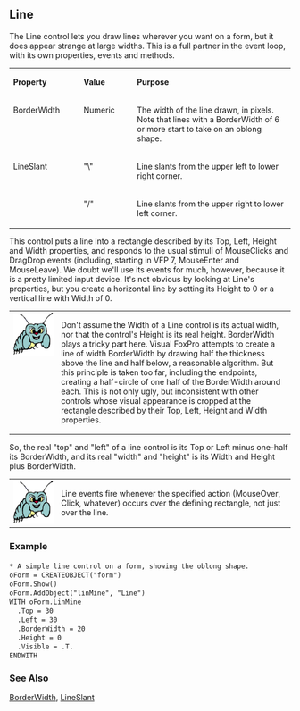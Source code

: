 ## Line

The Line control lets you draw lines wherever you want on a form, but it does appear strange at large widths. This is a full partner in the event loop, with its own properties, events and methods.

<table>
<tr>
  <td width="25%" valign="top">
  <p><b>Property</b></p>
  </td>
  <td width=14% valign=top>
  <p><b>Value</b></p>
  </td>
  <td width=61% valign=top>
  <p><b>Purpose</b></p>
  </td>
 </tr>
<tr>
  <td width="25%" valign="top">
  <p>BorderWidth</p>
  </td>
  <td width=14% valign=top>
  <p>Numeric</p>
  </td>
  <td width=61% valign=top>
  <p>The width of the line drawn, in pixels. Note that lines with a BorderWidth of 6 or more start to take on an oblong shape.</p>
  </td>
 </tr>
<tr>
  <td width=25% rowspan=2 valign=top>
  <p>LineSlant</p>
  </td>
  <td width=14% valign=top>
  <p>&quot;\&quot; </p>
  </td>
  <td width=61% valign=top>
  <p>Line slants from the upper left to lower right corner. </p>
  </td>
 </tr>
<tr>
  <td width=19% valign=top>
  <p>&quot;/&quot;</p>
  </td>
  <td width=81% valign=top>
  <p>Line slants from the upper right to lower left corner.</p>
  </td>
 </tr>
</table>

This control puts a line into a rectangle described by its Top, Left, Height and Width properties, and responds to the usual stimuli of MouseClicks and DragDrop events (including, starting in VFP 7, MouseEnter and MouseLeave). We doubt we'll use its events for much, however, because it is a pretty limited input device. It's not obvious by looking at Line's properties, but you create a horizontal line by setting its Height to 0 or a vertical line with Width of 0.

<table>
<tr>
  <td width="17%" valign="top">
<img width="95" height="77" src="bug.gif">
  </td>
  <td width=83%>
  <p>Don't assume the Width of a Line control is its actual width, nor that the control's Height is its real height. BorderWidth plays a tricky part here. Visual FoxPro attempts to create a line of width BorderWidth by drawing half the thickness above the line and half below, a reasonable algorithm. But this principle is taken too far, including the endpoints, creating a half-circle of one half of the BorderWidth around each. This is not only ugly, but inconsistent with other controls whose visual appearance is cropped at the rectangle described by their Top, Left, Height and Width properties.</p>
  </td>
 </tr>
</table>

So, the real "top" and "left" of a line control is its Top or Left minus one-half its BorderWidth, and its real "width" and "height" is its Width and Height plus BorderWidth.

<table>
<tr>
  <td width="17%" valign="top">
<img width="95" height="78" src="bug.gif">
  </td>
  <td width=83%>
  <p>Line events fire whenever the specified action (MouseOver, Click, whatever) occurs over the defining rectangle, not just over the line.</p>
  </td>
 </tr>
</table>

### Example

```foxpro
* A simple line control on a form, showing the oblong shape.
oForm = CREATEOBJECT("form")
oForm.Show()
oForm.AddObject("linMine", "Line")
WITH oForm.LinMine
  .Top = 30
  .Left = 30
  .BorderWidth = 20
  .Height = 0
  .Visible = .T.
ENDWITH
```
### See Also

[BorderWidth](s4g337.md), [LineSlant](s4g513.md)